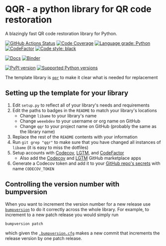 # QQR - a python library for QR code restoration

A blazingly fast QR code restoration library for Python.

[![GitHub Actions Status](https://github.com/weeebdev/qqr/workflows/CI/CD/badge.svg)](https://github.com/weeebdev/qqr/actions)
[![Code Coverage](https://codecov.io/gh/weeebdev/qqr/graph/badge.svg?branch=master)](https://codecov.io/gh/weeebdev/qqr?branch=master)
[![Language grade: Python](https://img.shields.io/lgtm/grade/python/g/weeebdev/qqr.svg?logo=lgtm&logoWidth=18)](https://lgtm.com/projects/g/weeebdev/qqr/latest/files/)
[![CodeFactor](https://www.codefactor.io/repository/github/weeebdev/qqr/badge)](https://www.codefactor.io/repository/github/weeebdev/qqr)
[![Code style: black](https://img.shields.io/badge/code%20style-black-000000.svg)](https://github.com/psf/black)

[![Docs](https://img.shields.io/badge/docs-master-blue.svg)](https://weeebdev.github.io/qqr)
[![Binder](https://mybinder.org/badge_logo.svg)](https://mybinder.org/v2/gh/weeebdev/qqr/master)

<!-- Here qqr should be replaced with your library's name on PyPI  -->
[![PyPI version](https://badge.fury.io/py/qqr.svg)](https://badge.fury.io/py/qqr)
[![Supported Python versions](https://img.shields.io/pypi/pyversions/qqr.svg)](https://pypi.org/project/qqr/)

The template library is [`qqr`](https://github.com/weeebdev/qqr/search?q=qqr&unscoped_q=qqr) to make it clear what is needed for replacement

## Setting up the template for your library

1. Edit `setup.py` to reflect all of your library's needs and requirements
2. Edit the paths to badges in the `README` to match your library's locations
   - Change `libame` to your library's name
   - Change `weeebdev` to your username or org name on GitHub
   - Change `qqr` to your project name on GitHub (probably the same as the library name)
3. Replace the rest of the `README` contents with your information
4. Run `git grep "qqr"` to make sure that you have changed all instances of `libame` (it is easy to miss the dotfiles)
5. Setup accounts with [Codecov](https://codecov.io/), [LGTM](https://lgtm.com/), and [CodeFactor](https://www.codefactor.io/)
   - Also add the [Codecov](https://github.com/marketplace/codecov) and [LGTM](https://github.com/marketplace/lgtm) GitHub marketplace apps
6. Generate a Codecov token and add it to your [GitHub repo's secrets](https://help.github.com/en/actions/automating-your-workflow-with-github-actions/contexts-and-expression-syntax-for-github-actions#contexts) with name `CODECOV_TOKEN`

## Controlling the version number with bumpversion

When you want to increment the version number for a new release use [`bumpversion`](https://github.com/peritus/bumpversion) to do it correctly across the whole library.
For example, to increment to a new patch release you would simply run

```
bumpversion patch
```

which given the [`.bumpversion.cfg`](https://github.com/weeebdev/qqr/blob/master/.bumpversion.cfg) makes a new commit that increments the release version by one patch release.
